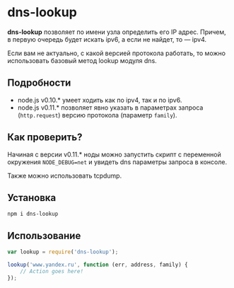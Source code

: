 # dns-lookup

**dns-lookup** позволяет по имени узла определить его IP адрес. Причем, в первую очередь будет искать ipv6, а если не найдет, то &mdash; ipv4.

Если вам не актуально, с какой версией протокола работать, то можно использовать базовый метод lookup модуля dns.

## Подробности

* node.js v0.10.* умеет ходить как по ipv4, так и по ipv6.
* node.js v0.11.* позволяет явно указать в параметрах запроса (`http.request`) версию протокола (параметр `family`).

## Как проверить?

Начиная с версии v0.11.* ноды можно запустить скрипт с переменной окружения `NODE_DEBUG=net` и увидеть dns параметры запроса в консоле.

Также можно использовать tcpdump.

## Установка

```
npm i dns-lookup
```

## Использование

```javascript
var lookup = require('dns-lookup');

lookup('www.yandex.ru', function (err, address, family) {
    // Action goes here!
});
```
